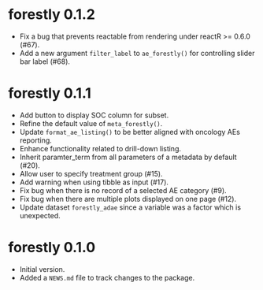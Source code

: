 # forestly 0.1.2

- Fix a bug that prevents reactable from rendering under reactR >= 0.6.0 (#67).
- Add a new argument `filter_label` to `ae_forestly()` for controlling slider bar label (#68).

# forestly 0.1.1

- Add button to display SOC column for subset.
- Refine the default value of `meta_forestly()`.
- Update `format_ae_listing()` to be better aligned with oncology AEs reporting.
- Enhance functionality related to drill-down listing.
- Inherit paramter_term from all parameters of a metadata by default (#20).
- Allow user to specify treatment group (#15).
- Add warning when using tibble as input (#17).
- Fix bug when there is no record of a selected AE category (#9).
- Fix bug when there are multiple plots displayed on one page (#12).
- Update dataset `forestly_adae` since a variable was a factor
  which is unexpected.

# forestly 0.1.0

- Initial version.
- Added a `NEWS.md` file to track changes to the package.
